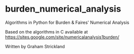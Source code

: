 # burden_numerical_analysis
Algorithms in Python for Burden &amp; Faires' Numerical Analysis

Based on the algorithms in C available at https://sites.google.com/site/numericalanalysis1burden/

Written by Graham Strickland
